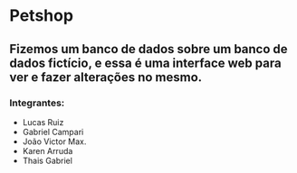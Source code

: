 # Petshop

## Fizemos um banco de dados sobre um banco de dados fictício, e essa é uma interface web para ver e fazer alterações no mesmo.

### Integrantes:
- Lucas Ruiz <br>
- Gabriel Campari <br>
- João Victor Max. <br>
- Karen Arruda <br>
- Thais Gabriel
